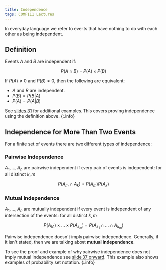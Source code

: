 ```yaml
---
title: Independence
tags: COMP111 Lectures
---
```

In everyday language we refer to events that have nothing to do with each other as being independent.

## Definition
Events $A$ and $B$ are independent if:

$$P(A\cap B)=P(A)\times P(B)$$

If $P(A)\neq 0$ and $P(B)\neq 0$, then the following are equivalent:

* $A$ and $B$ are independent.
* $P(B)=P(B\vert A)$
* $P(A)=P(A\vert B)$

See [slides 31]({{site.baseurl}}/assets/comp111/lectures/2020-11-19.pdf) for additional examples. This covers proving independence using the definition above.
{:.info}

## Independence for More Than Two Events
For a finite set of events there are two different types of independence:

### Pairwise Independence
$A_1,\ldots,A_n$ are pairwise independent if every pair of events is independent: for all distinct $k,m$

$$P(A_m\cap A_k)=P(A_m)P(A_k)$$

### Mutual Independence
$A_1,\ldots,A_n$ are mutually independent if every event is independent of any intersection of the events: for all distinct $k,m$
 
$$P(A_{k1})\times\ldots\times P(A_{k_m})=P(A_{k_1}\cap\ldots\cap A_{k_m})$$

Pairwise independence doesn't imply pairwise independence. Generally, if it isn't stated, then we are talking about **mutual independence**.

To see the proof and example of why pairwise independence does not imply mutual independence see [slide 37 onward]({{site.baseurl}}/assets/comp111/lectures/2020-11-19.pdf). This example also shows examples of probability set notation.
{:.info}

